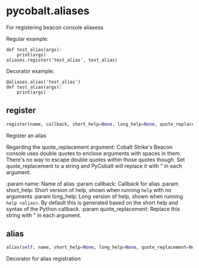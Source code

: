 # pycobalt.aliases

For registering beacon console aliasess

Regular example:

    def test_alias(args):
        print(args)
    aliases.register('test_alias', test_alias)

Decorator example:

    @aliases.alias('test_alias')
    def test_alias(args):
        print(args)

## register
```python
register(name, callback, short_help=None, long_help=None, quote_replacement=None)
```

Register an alias

Regarding the quote_replacement argument: Cobalt Strike's Beacon console
uses double quotes to enclose arguments with spaces in them. There's no way
to escape double quotes within those quotes though. Set quote_replacement
to a string and PyCobalt will replace it with " in each argument.

:param name: Name of alias
:param callback: Callback for alias
:param short_help: Short version of help, shown when running `help` with no
                   arguments
:param long_help: Long version of help, shown when running `help <alias>`.
                  By default this is generated based on the short help and syntax of the
                  Python callback.
:param quote_replacement: Replace this string with " in each
                          argument.

## alias
```python
alias(self, name, short_help=None, long_help=None, quote_replacement=None)
```

Decorator for alias registration

